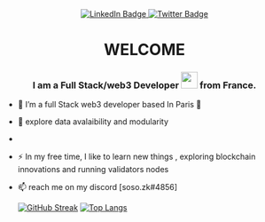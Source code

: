 
<div id="header" align="center">
</div>
<div id="badges" align="center">
  <a href="https://www.linkedin.com/in/safoan-touil-0764ab1aa/">
    <img src="https://img.shields.io/badge/LinkedIn-blue?style=for-the-badge&logo=linkedin&logoColor=white" alt="LinkedIn Badge"/>
  </a>
  <a href="https://twitter.com/TouilSafoan2">
    <img src="https://img.shields.io/badge/Twitter-blue?style=for-the-badge&logo=twitter&logoColor=white" alt="Twitter Badge"/>
  </a>
</div>
<h1 align="center">
  WELCOME
</h1>

<h3 align="center">
I am a Full Stack/web3 Developer <img src="https://media.giphy.com/media/WUlplcMpOCEmTGBtBW/giphy.gif" width="30"> from France.
</h3>

- :telescope: I’m a full Stack web3 developer based In Paris :telescope: 
- :seedling: explore data avalaibility and modularity
- 
- :zap: In my free time, I like to learn new things , exploring blockchain innovations and running validators nodes 

- :mailbox: reach me on my discord [soso.zk#4856]

  [![GitHub Streak](http://github-readme-streak-stats.herokuapp.com?user=pegasus4me&theme=dark&background=FFFFF)](https://git.io/streak-stats)
[![Top Langs](https://github-readme-stats.vercel.app/api/top-langs/?username=pegasus4me&layout=donut)](https://github.com/anuraghazra/github-readme-stats)

